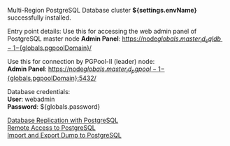 Multi-Region PostgreSQL Database cluster **${settings.envName}** successfully installed.

Entry point details:
Use this for accessing the web admin panel of PostgreSQL master node
**Admin Panel**: [https://node${globals.master_id_sqldb-1}-${globals.pgpoolDomain}/](https://node${globals.master_id_sqldb-1}-${globals.domain}/)

Use this for connection by PGPool-II (leader) node:    
**Admin Panel**: [https://node${globals.master_id_pgpool-1}-${globals.pgpoolDomain}:5432/](https://node${globals.master_id_pgpool-1}-${globals.domain}:5432/)    

Database credentials:    
**User**: webadmin    
**Password**: ${globals.password}    

[Database Replication with PostgreSQL](https://docs.jelastic.com/postgresql-database-replication/)    
[Remote Access to PostgreSQL](https://docs.jelastic.com/remote-access-postgres/)    
[Import and Export Dump to PostgreSQL](https://docs.jelastic.com/dump-postgres/)    
